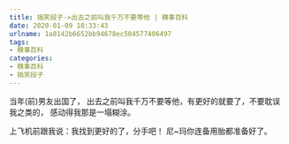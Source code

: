 ```yaml
---
title: 搞笑段子->出去之前叫我千万不要等他 | 糗事百科
date: 2020-01-09 18:33:43
urlname: 1a8142b6652bb94678ec504577406497
tags: 
- 糗事百科
categories:
- 糗事百科
- 搞笑段子
---
```

当年(前)男友出国了， 出去之前叫我千万不要等他，有更好的就要了，不要耽误我之类的， 感动得我那是一塌糊涂。

上飞机前跟我说：我找到更好的了，分手吧！        尼~玛你连备用胎都准备好了。



